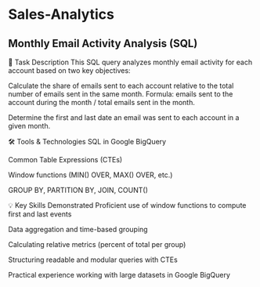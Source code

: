 # Sales-Analytics
## Monthly Email Activity Analysis (SQL)
📌 Task Description
This SQL query analyzes monthly email activity for each account based on two key objectives:

Calculate the share of emails sent to each account relative to the total number of emails sent in the same month.
Formula:
emails sent to the account during the month / total emails sent in the month.

Determine the first and last date an email was sent to each account in a given month.

🛠️ Tools & Technologies
SQL in Google BigQuery

Common Table Expressions (CTEs)

Window functions (MIN() OVER, MAX() OVER, etc.)

GROUP BY, PARTITION BY, JOIN, COUNT()

💡 Key Skills Demonstrated
Proficient use of window functions to compute first and last events

Data aggregation and time-based grouping

Calculating relative metrics (percent of total per group)

Structuring readable and modular queries with CTEs

Practical experience working with large datasets in Google BigQuery
